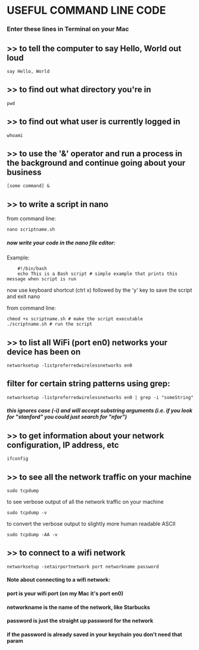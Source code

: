 # USEFUL COMMAND LINE CODE
### Enter these lines in Terminal on your Mac

## >> to tell the computer to say Hello, World out loud
    say Hello, World

## >> to find out what directory you're in
    pwd

## >> to find out what user is currently logged in
    whoami

## >> to use the '&' operator and run a process in the background and continue going about your business
    [some command] &

## >> to write a script in nano
from command line:

    nano scriptname.sh

##### now write your code in the nano file editor:
        
Example: 
        
	    #!/bin/bash
	    echo This is a Bash script # simple example that prints this message when script is run
            
        
now use keyboard shortcut (ctrl x) followed by the 'y' key to save the script and exit nano    

from command line:

    chmod +x scriptname.sh # make the script executable
    ./scriptname.sh # run the script

## >> to list all WiFi (port en0) networks your device has been on
    networksetup -listpreferredwirelessnetworks en0 
## filter for certain string patterns using grep: 
  
    networksetup -listpreferredwirelessnetworks en0 | grep -i "someString" 
##### this ignores case (-i) and will accept substring arguments (i.e. if you look for "stanford" you could just search for "nfor")

## >> to get information about your network configuration, IP address, etc
    ifconfig

## >> to see all the network traffic on your machine
    sudo tcpdump
to see verbose output of all the network traffic on your machine

    sudo tcpdump -v
to convert the verbose output to slightly more human readable ASCII

    sudo tcpdump -AA -v

## >> to connect to a wifi network 
    networksetup -setairportnetwork port networkname password
#### Note about connecting to a wifi network:
#### port is your wifi port (on my Mac it's port en0)
#### networkname is the name of the network, like Starbucks
#### password is just the straight up password for the network
#### if the password is already saved in your keychain you don't need that param

